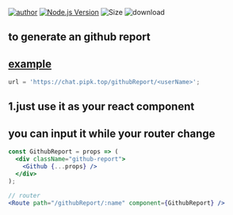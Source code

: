 [![author](https://img.shields.io/badge/author-peng-blue.svg)](https://www.pipk.top)
[![Node.js Version](https://img.shields.io/badge/node.js-9.2.0-blue.svg)](http://nodejs.org/download)
![Size](https://github-size-badge.herokuapp.com/pengliheng/github-report.svg)
![download](https://npmcharts.com/compare/@pengliheng/github-report?minimal=true)

## to generate an github report

## [example](https://chat.pipk.top/githubReport/pengliheng)

```js
url = 'https://chat.pipk.top/githubReport/<userName>';
```

<!-- ## 1.you need to have an router `/graphql`,and i will post request to github url `https://api.github.com/graphql`, so please paste the below code to your router(`/graphql`) config,if you wana to use.

```js
const axios = require("axios");
exports.getCode = async ctx => {
  const query = ctx.request.body;
  const queryFunc = async data =>
    new Promise((resolve, reject) => {
      axios({
        url: "https://api.github.com/graphql",
        method: "post",
        headers: {
          Authorization: `bearer ${process.env.access_token}`,
          "Content-Type": "application/json"
        },
        data
      })
        .then(res => resolve(res.data))
        .catch(err => reject(err));
    });
  ctx.body = await queryFunc(query);
}; -->
<!-- ``` -->

<!-- ## 2.generate an [github access_token](https://help.github.com/articles/creating-a-personal-access-token-for-the-command-line/)

* #### pay attention to avoid below thing!dont put your access token into headers,because github may think it an dangerout behave thing, and they will cancel your token immediately.

```js
axios({
  url: "https://api.github.com/graphql",
  method: "post",
  headers: {
    Authorization: `bearer <your token>`,
    "Content-Type": "application/json"
  },
  data
})
  .then(res => resolve(res.data))
  .catch(err => reject(err));
```

![](https://cdn.suisuijiang.com/message_1520156894273.png) -->

<!-- ## 3.to set environment variable

```js
// nodejs
// nodemon => create file => nodemonrc.json
{
  "verbose": true,
  "env": {
    "access_token": "your personal token",
    "NODE_ENV": "dev"
  }
}

// pm2 => create file => ecosystem.config.js
module.exports = {
  apps: [
    {
      name: "blog",
      script: "./src/server/index.js",
      watch: true,
      env: {
        "PORT": 80,
        "NODE_ENV": "dev",
        "access_token": "your personal token",
      },
      env_prod: {
        "PORT": 8001,
        "NODE_ENV": "prod",
        "access_token": "your personal token",
      }
    }
  ]
} -->

<!-- // centos/linux
// set access_token=yourToken
// export access_token=yourToken
// not sure just google/baidu
``` -->

## 1.just use it as your react component

<!-- ```jsx
// package
import React, { Component } from "react";
import Github from "@pengliheng/github-report";
import '@pengliheng/github-report/lib/index.less';

class Root extends Component {
  render() {
    return (
      <div className="github">
        <Github name="yinxin630"/>
      </div>
    );
  }
}

render(
  <Root />,
  document.getElementById('root'),
);
``` -->

## you can input it while your router change
```jsx
const GithubReport = props => (
  <div className="github-report">
    <Github {...props} />
  </div>
);

// router 
<Route path="/githubReport/:name" component={GithubReport} />

```

<!-- ```js
axios({
  url: 'https://chat.pipk.top/graphql',
  method: 'post',
  // url: `https://api.github.com/graphql`,
  // method: 'post',
  // headers: {
  //   'Authorization': `bearer ${process.env.access_token}`,
  //   'Content-Type': 'application/json'
  // },
  data: {
    query: `{
      search(query: "${args.name||'pengliheng'}", type: USER, first: 1) {    
        edges {
          node {
            ... on User {
              avatarUrl login bio url createdAt
              contributedRepositories(first: 100,orderBy: {field: CREATED_AT, direction: DESC}) {
                totalCount
                nodes{
                  nameWithOwner url
                }
              }
              starredRepositories(first:100) {
                nodes {
                  primaryLanguage {
                    name color
                  }
                }
              }
            }
          }
        }
      }
    }`,
  },
}).then(res => resolve(res.data.data))
  .catch(err => reject(err))
})
``` -->